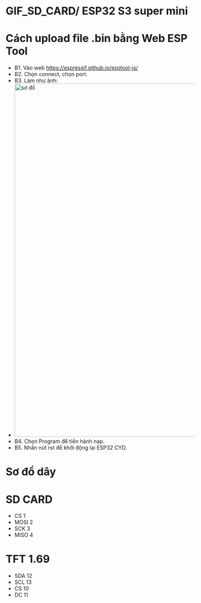 # GIF_SD_CARD/ ESP32 S3 super mini

# Cách upload file .bin bằng Web ESP Tool
  * B1. Vào web https://espressif.github.io/esptool-js/
  * B2. Chọn connect, chọn port.
  * B3. Làm như ảnh:
  * <img width="943" alt="sơ đồ" src="https://github.com/user-attachments/assets/1b0ed960-b028-43fe-b98e-e22702967023" />
  * B4. Chọn Program để tiến hành nạp.
  * B5. Nhấn nút rst để khởi động lại ESP32 CYD.

# Sơ đồ dây 
# SD CARD 
 - CS 1
 - MOSI 2
 - SCK 3
 - MISO 4
# TFT 1.69
 - SDA 12
 - SCL 13
 - CS 10
 - DC 11
